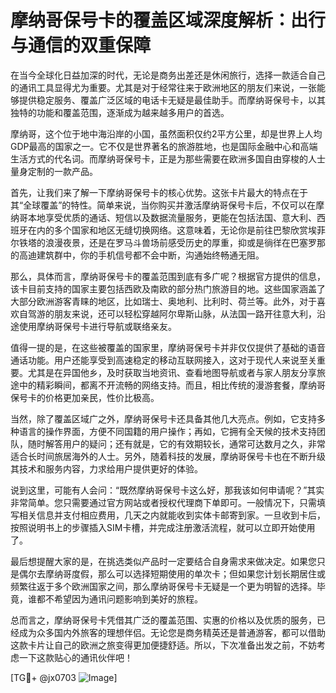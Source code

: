 # 摩纳哥保号卡的覆盖区域深度解析：出行与通信的双重保障

在当今全球化日益加深的时代，无论是商务出差还是休闲旅行，选择一款适合自己的通讯工具显得尤为重要。尤其是对于经常往来于欧洲地区的朋友们来说，一张能够提供稳定服务、覆盖广泛区域的电话卡无疑是最佳助手。而摩纳哥保号卡，以其独特的功能和覆盖范围，逐渐成为越来越多用户的首选。

摩纳哥，这个位于地中海沿岸的小国，虽然面积仅约2平方公里，却是世界上人均GDP最高的国家之一。它不仅是世界著名的旅游胜地，也是国际金融中心和高端生活方式的代名词。而摩纳哥保号卡，正是为那些需要在欧洲多国自由穿梭的人士量身定制的一款产品。

首先，让我们来了解一下摩纳哥保号卡的核心优势。这张卡片最大的特点在于其“全球覆盖”的特性。简单来说，当你购买并激活摩纳哥保号卡后，不仅可以在摩纳哥本地享受优质的通话、短信以及数据流量服务，更能在包括法国、意大利、西班牙在内的多个国家和地区无缝切换网络。这意味着，无论你是前往巴黎欣赏埃菲尔铁塔的浪漫夜景，还是在罗马斗兽场前感受历史的厚重，抑或是徜徉在巴塞罗那的高迪建筑群中，你的手机信号都不会中断，沟通始终畅通无阻。

那么，具体而言，摩纳哥保号卡的覆盖范围到底有多广呢？根据官方提供的信息，该卡目前支持的国家主要包括西欧及南欧的部分热门旅游目的地。这些国家涵盖了大部分欧洲游客青睐的地区，比如瑞士、奥地利、比利时、荷兰等。此外，对于喜欢自驾游的朋友来说，还可以轻松穿越阿尔卑斯山脉，从法国一路开往意大利，沿途使用摩纳哥保号卡进行导航或联络亲友。

值得一提的是，在这些被覆盖的国家里，摩纳哥保号卡并非仅仅提供了基础的语音通话功能。用户还能享受到高速稳定的移动互联网接入，这对于现代人来说至关重要。尤其是在异国他乡，及时获取当地资讯、查看地图导航或者与家人朋友分享旅途中的精彩瞬间，都离不开流畅的网络支持。而且，相比传统的漫游套餐，摩纳哥保号卡的价格更加亲民，性价比极高。

当然，除了覆盖区域广之外，摩纳哥保号卡还具备其他几大亮点。例如，它支持多种语言的操作界面，方便不同国籍的用户操作；再如，它拥有全天候的技术支持团队，随时解答用户的疑问；还有就是，它的有效期较长，通常可达数月之久，非常适合长时间旅居海外的人士。另外，随着科技的发展，摩纳哥保号卡也在不断升级其技术和服务内容，力求给用户提供更好的体验。

说到这里，可能有人会问：“既然摩纳哥保号卡这么好，那我该如何申请呢？”其实非常简单。您只需要通过官方网站或者授权代理商下单即可。一般情况下，只需填写相关信息并支付相应费用，几天之内就能收到实体卡邮寄到家。一旦收到卡后，按照说明书上的步骤插入SIM卡槽，并完成注册激活流程，就可以立即开始使用了。

最后想提醒大家的是，在挑选类似产品时一定要结合自身需求来做决定。如果您只是偶尔去摩纳哥度假，那么可以选择短期使用的单次卡；但如果您计划长期居住或频繁往返于多个欧洲国家之间，那么摩纳哥保号卡无疑是一个更为明智的选择。毕竟，谁都不希望因为通讯问题影响到美好的旅程。

总而言之，摩纳哥保号卡凭借其广泛的覆盖范围、实惠的价格以及优质的服务，已经成为众多国内外旅客的理想伴侣。无论您是商务精英还是普通游客，都可以借助这款卡片让自己的欧洲之旅变得更加便捷舒适。所以，下次准备出发之前，不妨考虑一下这款贴心的通讯伙伴吧！

[TG💪+ @jx0703 ![Image](https://github.com/user-attachments/assets/dbca1d08-cadb-493c-b0ec-ad6f7a83f270)]